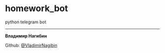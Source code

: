 # homework_bot
python telegram bot

____

**Владимир Нагибин** 

Github: [@VladimirNagibin](https://github.com/VladimirNagibin/)
